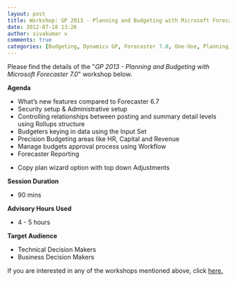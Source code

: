 ```yaml
---
layout: post
title: Workshop: GP 2013 - Planning and Budgeting with Microsoft Forecaster 7.0
date: 2012-07-18 13:26
author: sivakumar v
comments: true
categories: [Budgeting, Dynamics GP, Forecaster 7.0, One-One, Planning, Uncategorized, Workshops]
---
```

<p>Please find the details of the "<em>GP 2013 - Planning and Budgeting with Microsoft Forecaster 7.0</em>" workshop below.<p><strong>Agenda</strong></p><ul>
<li>What&rsquo;s new features compared to Forecaster 6.7</li>
<li>Security setup &amp; Administrative setup</li>
<li>Controlling relationships between posting and summary detail levels using Rollups structure</li>
<li>Budgeters keying in data using the Input Set</li>
<li>Precision Budgeting areas like HR, Capital and Revenue</li>
<li>Manage budgets approval process using Workflow</li>
<li>Forecaster Reporting</li>
</ul><ul>
<li>Copy plan wizard option with top down Adjustments</li>
</ul><p><strong>Session Duration</strong></p><ul>
<li>90 mins</li>
</ul><p><strong>Advisory Hours Used</strong></p><ul>
<li>4 - 5 hours</li>
</ul><p><strong>Target Audience</strong></p><ul>
<li>Technical Decision Makers</li>
<li>Business Decision Makers</li>
</ul><p>If you are interested in any of the workshops mentioned above, click <a href="mailto:blog_ptsdynamics@microsoft.com?Subject=Dynamics%20GP%20Workshops%20-%20Registration&amp;Body=PLEASE%20FILL%20IN%20THE%20FOLLOWING%20DETAILS%0A%0AName%3A%0ACompany%20Name%3A%0APartner%20ID%3A%0AContact%20number%3A%0AEmail%20ID%3A%0AProducts%20interested%20in%3A%0ASessions%20interested%20in%3A">here.</a></p></p>

